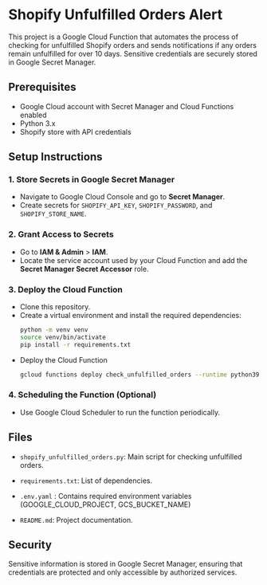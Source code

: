 # Shopify Unfulfilled Orders Alert

This project is a Google Cloud Function that automates the process of checking for unfulfilled Shopify orders and sends notifications if any orders remain unfulfilled for over 10 days. Sensitive credentials are securely stored in Google Secret Manager.

## Prerequisites

- Google Cloud account with Secret Manager and Cloud Functions enabled
- Python 3.x
- Shopify store with API credentials

## Setup Instructions

### 1. Store Secrets in Google Secret Manager

- Navigate to Google Cloud Console and go to **Secret Manager**.
- Create secrets for `SHOPIFY_API_KEY`, `SHOPIFY_PASSWORD`, and `SHOPIFY_STORE_NAME`.

### 2. Grant Access to Secrets

- Go to **IAM & Admin** > **IAM**.
- Locate the service account used by your Cloud Function and add the **Secret Manager Secret Accessor** role.

### 3. Deploy the Cloud Function

- Clone this repository.
- Create a virtual environment and install the required dependencies:
  ```sh
  python -m venv venv
  source venv/bin/activate
  pip install -r requirements.txt
  ```
- Deploy the Cloud Function
  ```sh
  gcloud functions deploy check_unfulfilled_orders --runtime python39 --trigger-http --allow-unauthenticated --project <GCP_project_name> --service-account <GCP_service_account_name> --env-vars-file .env.yaml
  ```

### 4. Scheduling the Function (Optional)

- Use Google Cloud Scheduler to run the function periodically.

## Files

- `shopify_unfulfilled_orders.py`: Main script for checking unfulfilled orders.

- `requirements.txt`: List of dependencies.

- `.env.yaml` : Contains required environment variables (GOOGLE_CLOUD_PROJECT, GCS_BUCKET_NAME)

- `README.md`: Project documentation.

## Security

Sensitive information is stored in Google Secret Manager, ensuring that credentials are protected and only accessible by authorized services.
